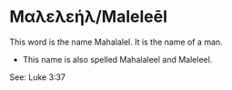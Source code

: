 # Μαλελεήλ/Maleleēl

This word is the name Mahalalel. It is the name of a man.

* This name is also spelled Mahalaleel and Maleleel.

See: Luke 3:37

